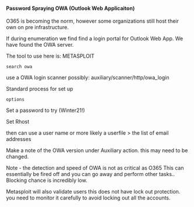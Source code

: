 #### Password Spraying OWA (Outlook Web Applicaiton)

O365 is becoming the norm, however some organizations still host their own on pre infrastructure.

If during enumeration we find find a login portal for Outlook Web App. We have found the OWA server.

The tool to use here is: METASPLOIT

`search owa`

use a OWA login scanner 
possibly: auxiliary/scanner/http/owa_login

Standard process for set up

`options`

Set a password to try (Winter21!)

Set Rhost

then can use a user name or more likely a userfile > the list of email addresses

Make a note of the OWA version under Auxiliary action. this may need to be changed.

Note - the detection and speed of OWA is not as critical as O365
This can essentially be fired off and you can go away and perform other tasks.. Blocking chance is incredibly low.

Metasploit will also validate users
this does not have lock out protection. you need to monitor it carefully to avoid locking out all the accounts.

